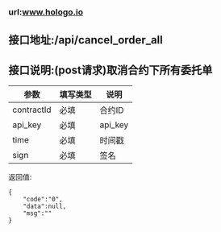 ### url:www.hologo.io## 接口地址:/api/cancel_order_all## 接口说明:(post请求)取消合约下所有委托单|参数|	填写类型|	说明||------------|--------|-----------------------------||contractId|	必填|	合约ID||api_key|	必填|	api_key||time|	必填|	时间戳||sign|	必填|	签名|返回值:    {	    "code":"0",	    "data":null,	    "msg":""    }